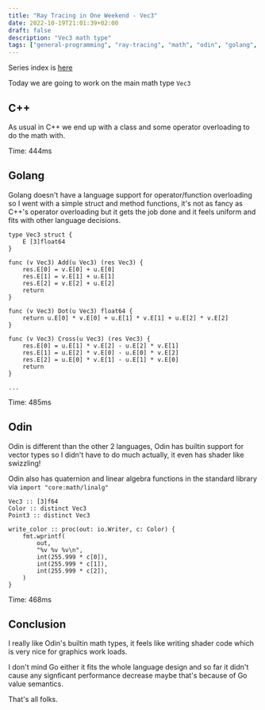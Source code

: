 ```yaml
---
title: "Ray Tracing in One Weekend - Vec3"
date: 2022-10-19T21:01:39+02:00
draft: false
description: "Vec3 math type"
tags: ["general-programming", "ray-tracing", "math", "odin", "golang", "c++"]
---
```


Series index is [here](../rtow-part-0)

Today we are going to work on the main math type `Vec3`

## C++

As usual in C++ we end up with a class and some operator overloading to do the math with.

Time: 444ms

## Golang

Golang doesn't have a language support for operator/function overloading so I went with a simple struct and method functions, it's not as fancy as C++'s operator overloading but it gets the job done and it feels uniform and fits with other language decisions.

```golang
type Vec3 struct {
	E [3]float64
}

func (v Vec3) Add(u Vec3) (res Vec3) {
	res.E[0] = v.E[0] + u.E[0]
	res.E[1] = v.E[1] + u.E[1]
	res.E[2] = v.E[2] + u.E[2]
	return
}

func (v Vec3) Dot(u Vec3) float64 {
	return u.E[0] * v.E[0] + u.E[1] * v.E[1] + u.E[2] * v.E[2]
}

func (v Vec3) Cross(u Vec3) (res Vec3) {
	res.E[0] = u.E[1] * v.E[2] - u.E[2] * v.E[1]
	res.E[1] = u.E[2] * v.E[0] - u.E[0] * v.E[2]
	res.E[2] = u.E[0] * v.E[1] - u.E[1] * v.E[0]
	return
}

...
```

Time: 485ms

## Odin

Odin is different than the other 2 languages, Odin has builtin support for vector types so I didn't have to do much actually, it even has shader like swizzling!

Odin also has quaternion and linear algebra functions in the standard library via `import "core:math/linalg"`

```odin
Vec3 :: [3]f64
Color :: distinct Vec3
Point3 :: distinct Vec3

write_color :: proc(out: io.Writer, c: Color) {
	fmt.wprintf(
		out,
		"%v %v %v\n",
		int(255.999 * c[0]),
		int(255.999 * c[1]),
		int(255.999 * c[2]),
	)
}
```

Time: 468ms

## Conclusion

I really like Odin's builtin math types, it feels like writing shader code which is very nice for graphics work loads.

I don't mind Go either it fits the whole language design and so far it didn't cause any signficant performance decrease maybe that's because of Go value semantics.

That's all folks.
